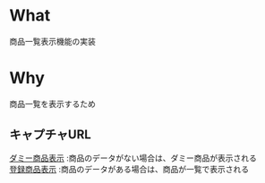 # What
商品一覧表示機能の実装

# Why
商品一覧を表示するため

## キャプチャURL
[ダミー商品表示](https://gyazo.com/53b844089ce9536b432363ee04b28747) :商品のデータがない場合は、ダミー商品が表示される  
[登録商品表示](https://gyazo.com/308593c6499e9d0fce72472b59bc07f1) :商品のデータがある場合は、商品が一覧で表示される  
